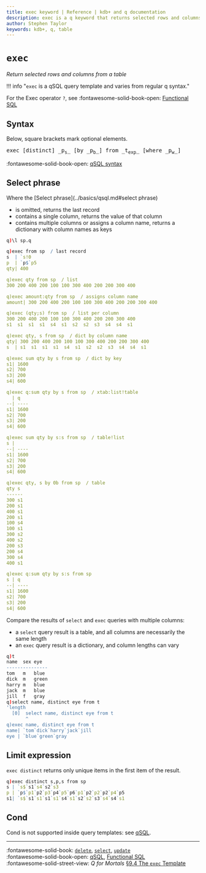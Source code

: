 ```yaml
---
title: exec keyword | Reference | kdb+ and q documentation
description: exec is a q keyword that returns selected rows and columns from a table. Exec is a q operator that does the same in functional SQL.
author: Stephen Taylor
keywords: kdb+, q, table
---
```

# `exec`



_Return selected rows and columns from a table_

!!! info "`exec` is a qSQL query template and varies from regular q syntax."

For the Exec operator `?`, see 
:fontawesome-solid-book-open:
[Functional SQL](../basics/funsql.md)



## Syntax

Below, square brackets mark optional elements.

<pre markdown="1" class="language-txt">
exec [distinct] _p<sub>s</sub>_ [by _p<sub>b</sub>_] from _t<sub>exp</sub>_ [where _p<sub>w</sub>_]
</pre>

:fontawesome-solid-book-open:
[qSQL syntax](../basics/qsql.md)


## Select phrase

Where the [Select phrase](../basics/qsql.md#select phrase) 

-   is omitted, returns the last record
-   contains a single column, returns the value of that column
-   contains multiple columns or assigns a column name, returns a dictionary with column names as keys 

```q
q)\l sp.q

q)exec from sp  / last record
s  | `s!0
p  | `p$`p5
qty| 400

q)exec qty from sp  / list 
300 200 400 200 100 100 300 400 200 200 300 400

q)exec amount:qty from sp  / assigns column name
amount| 300 200 400 200 100 100 300 400 200 200 300 400

q)exec (qty;s) from sp  / list per column 
300 200 400 200 100 100 300 400 200 200 300 400
s1  s1  s1  s1  s4  s1  s2  s2  s3  s4  s4  s1

q)exec qty, s from sp  / dict by column name
qty| 300 200 400 200 100 100 300 400 200 200 300 400
s  | s1  s1  s1  s1  s4  s1  s2  s2  s3  s4  s4  s1

q)exec sum qty by s from sp  / dict by key 
s1| 1600
s2| 700
s3| 200
s4| 600

q)exec q:sum qty by s from sp  / xtab:list!table 
  | q
--| ----
s1| 1600
s2| 700
s3| 200
s4| 600

q)exec sum qty by s:s from sp  / table!list 
s |
--| ----
s1| 1600
s2| 700
s3| 200
s4| 600

q)exec qty, s by 0b from sp  / table
qty s
------
300 s1
200 s1
400 s1
200 s1
100 s4
100 s1
300 s2
400 s2
200 s3
200 s4
300 s4
400 s1

q)exec q:sum qty by s:s from sp
s | q
--| ----
s1| 1600
s2| 700
s3| 200
s4| 600
```

Compare the results of `select` and `exec` queries with multiple columns:

-   a `select` query result is a table, and all columns are necessarily the same length
-   an `exec` query result is a dictionary, and column lengths can vary

```q
q)t
name  sex eye
---------------
tom   m   blue
dick  m   green
harry m   blue
jack  m   blue
jill  f   gray
q)select name, distinct eye from t
'length
  [0]  select name, distinct eye from t
       ^
q)exec name, distinct eye from t
name| `tom`dick`harry`jack`jill
eye | `blue`green`gray
```


## Limit expression

`exec distinct` returns only unique items in the first item of the result.

```q
q)exec distinct s,p,s from sp
s | `s$`s1`s4`s2`s3
p | `p$`p1`p2`p3`p4`p5`p6`p1`p2`p2`p2`p4`p5
s1| `s$`s1`s1`s1`s1`s4`s1`s2`s2`s3`s4`s4`s1
```


## Cond

Cond is not supported inside query templates: 
see [qSQL](../basics/qsql.md#cond).



----
:fontawesome-solid-book:
[`delete`](delete.md),
[`select`](select.md),
[`update`](update.md)
<br>
:fontawesome-solid-book-open:
[qSQL](../basics/qsql.md),
[Functional SQL](../basics/funsql.md)
<br>
:fontawesome-solid-street-view:
_Q for Mortals_
[§9.4 The `exec` Template](/q4m3/9_Queries_q-sql/#94-the-exec-template)  

